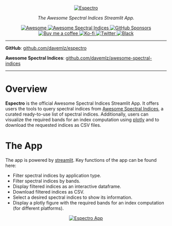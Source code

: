 <p align="center">
  <a href="https://github.com/davemlz/espectro"><img src="https://raw.githubusercontent.com/davemlz/espectro/main/_static/readme_logo.png" alt="Espectro"></a>
</p>
<p align="center">
    <em>The Awesome Spectral Indices Streamlit App.</em>
</p>
<p align="center">
<a href="https://github.com/sindresorhus/awesome" target="_blank">
    <img src="https://cdn.rawgit.com/sindresorhus/awesome/d7305f38d29fed78fa85652e3a63e154dd8e8829/media/badge.svg" alt="Awesome">
</a>
<a href="https://github.com/davemlz/awesome-ee-spectral-indices/blob/main/output/spectral-indices-dict.json" target="_blank">
    <img src="https://img.shields.io/endpoint?url=https://gist.githubusercontent.com/davemlz/5e9f08fa6a45d9d486e29d9d85ad5c84/raw/spectral.json" alt="Awesome Spectral Indices">
</a>
<a href="https://github.com/sponsors/davemlz" target="_blank">
    <img src="https://img.shields.io/badge/GitHub%20Sponsors-Donate-ff69b4.svg" alt="GitHub Sponsors">
</a>
<a href="https://www.buymeacoffee.com/davemlz" target="_blank">
    <img src="https://img.shields.io/badge/Buy%20me%20a%20coffee-Donate-ff69b4.svg" alt="Buy me a coffee">
</a>
<a href="https://ko-fi.com/davemlz" target="_blank">
    <img src="https://img.shields.io/badge/kofi-Donate-ff69b4.svg" alt="Ko-fi">
</a>
<a href="https://twitter.com/dmlmont" target="_blank">
    <img src="https://img.shields.io/twitter/follow/dmlmont?style=social" alt="Twitter">
</a>
<a href="https://github.com/psf/black" target="_blank">
    <img src="https://img.shields.io/badge/code%20style-black-000000.svg" alt="Black">
</a>
</p>

---

**GitHub**: <a href="https://github.com/davemlz/espectro" target="_blank">github.com/davemlz/espectro</a>

**Awesome Spectral Indices**: <a href="https://github.com/davemlz/awesome-spectral-indices" target="_blank">github.com/davemlz/awesome-spectral-indices</a>

---

# Overview

**Espectro** is the official Awesome Spectral Indices Streamlit App. It offers users the tools to query spectral indices from [Awesome Spectral Indices](https://github.com/davemlz/awesome-spectral-indices), a curated ready-to-use list of spectral indices. Additionally, users can visualize the required bands for an index computation using [plotly](https://plotly.com/) and to download the requested indices as CSV files.

# The App

The app is powered by [streamlit](https://streamlit.io/). Key functions of the app can be found here:

- Filter spectral indices by application type.
- Filter spectral indices by bands.
- Display filtered indices as an interactive dataframe.
- Download filtered indices as CSV.
- Select a desired spectral indices to show its information.
- Display a plotly figure with the required bands for an index computation (for different platforms).

<p align="center">
  <a href="https://github.com/davemlz/espectro"><img src="https://raw.githubusercontent.com/davemlz/espectro/main/_static/espectro.gif" alt="Espectro App"></a>
</p>